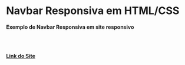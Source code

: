 # Navbar Responsiva em HTML/CSS


<p><b>Exemplo de Navbar Responsiva em site responsivo</b></p>

<br/>
<br/>

<p><b><a href="https://herick-ferreira.github.io/Responsive-Navbar-HTML-CSS/">Link do Site</b></a></p>
